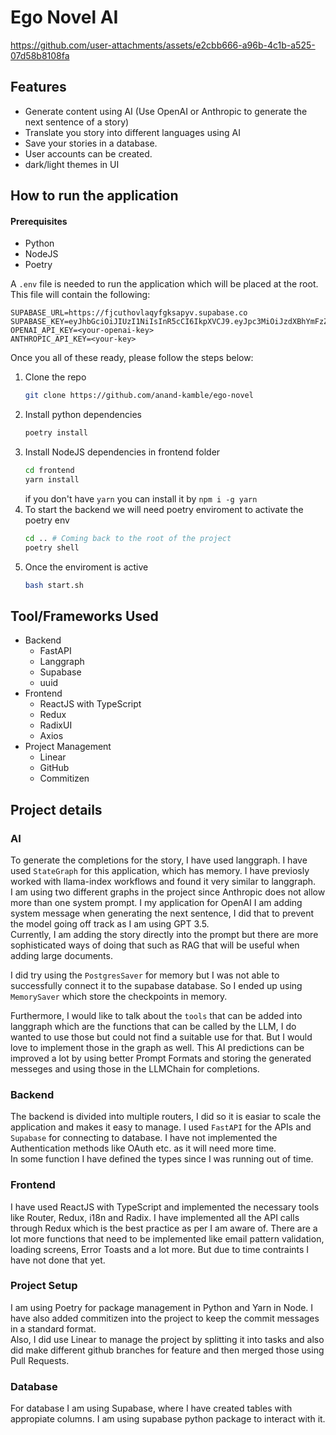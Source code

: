 # Ego Novel AI

https://github.com/user-attachments/assets/e2cbb666-a96b-4c1b-a525-07d58b8108fa


## Features
- Generate content using AI (Use OpenAI or Anthropic to generate the next sentence of a story)
- Translate you story into different languages using AI
- Save your stories in a database.
- User accounts can be created.
- dark/light themes in UI

## How to run the application
#### Prerequisites
- Python
- NodeJS
- Poetry

A `.env` file is needed to run the application which will be placed at the root. This file will contain the following:
```
SUPABASE_URL=https://fjcuthovlaqyfgksapyv.supabase.co
SUPABASE_KEY=eyJhbGciOiJIUzI1NiIsInR5cCI6IkpXVCJ9.eyJpc3MiOiJzdXBhYmFzZSIsInJlZiI6ImZqY3V0aG92bGFxeWZna3NhcHl2Iiwicm9sZSI6ImFub24iLCJpYXQiOjE3MzMzMjc4NDgsImV4cCI6MjA0ODkwMzg0OH0.3wJGqmca0TFjxdwToYgn59PAx5VG3nue3WLco4pF0ho
OPENAI_API_KEY=<your-openai-key>
ANTHROPIC_API_KEY=<your-key>
```

Once you all of these ready, please follow the steps below:

1. Clone the repo
   ```bash
   git clone https://github.com/anand-kamble/ego-novel
   ```
2. Install python dependencies
   ```bash
   poetry install
   ```
3. Install NodeJS dependencies in frontend folder
   ```bash
   cd frontend
   yarn install
   ```
   if you don't have `yarn` you can install it by `npm i -g yarn`
4. To start the backend we will need poetry enviroment to activate the poetry env
   ```bash
   cd .. # Coming back to the root of the project
   poetry shell
   ```
5. Once the enviroment is active
   ```bash
   bash start.sh
   ```

## Tool/Frameworks Used
- Backend
   - FastAPI
   - Langgraph
   - Supabase
   - uuid
- Frontend
  - ReactJS with TypeScript
  - Redux
  - RadixUI
  - Axios
- Project Management
  - Linear
  - GitHub
  - Commitizen


## Project details
### AI
To generate the completions for the story, I have used langgraph. I have used `StateGraph` for this application, which has memory. I have previosly worked with llama-index workflows and found it very similar to langgraph.  
I am using two different graphs in the project since Anthropic does not allow more than one system prompt. I my application for OpenAI I am adding system message when generating the next sentence, I did that to prevent the model going off track as I am using GPT 3.5.  
Currently, I am adding the story directly into the prompt but there are more sophisticated ways of doing that such as RAG that will be useful when adding large documents.  

I did try using the `PostgresSaver` for memory but I was not able to successfully connect it to the supabase database. So I ended up using `MemorySaver` which store the checkpoints in memory.  

Furthermore, I would like to talk about the `tools` that can be added into langgraph which are the functions that can be called by the LLM, I do wanted to use those but could not find a suitable use for that. But I would love to implement those in the graph as well.
This AI predictions can be improved a lot by using better Prompt Formats and storing the generated messeges and using those in the LLMChain for completions.

### Backend  
The backend is divided into multiple routers, I did so it is easiar to scale the application and makes it easy to manage. I used `FastAPI` for the APIs and `Supabase` for connecting to database. I have not implemented the Authentication methods like OAuth etc. as it will need more time.  
In some function I have defined the types since I was running out of time.

### Frontend 
I have used ReactJS with TypeScript and implemented the necessary tools like Router, Redux, i18n and Radix. I have implemented all the API calls through Redux which is the best practice as per I am aware of. There are a lot more functions that need to be implemented like email pattern validation, loading screens, Error Toasts and a lot more. But due to time contraints I have not done that yet. 

### Project Setup
I am using Poetry for package management in Python and Yarn in Node. I have also added commitizen into the project to keep the commit messages in a standard format.  
Also, I did use Linear to manage the project by splitting it into tasks and also did make different github branches for feature and then merged those using Pull Requests.

### Database
For database I am using Supabase, where I have created tables with appropiate columns. I am using supabase python package to interact with it.
